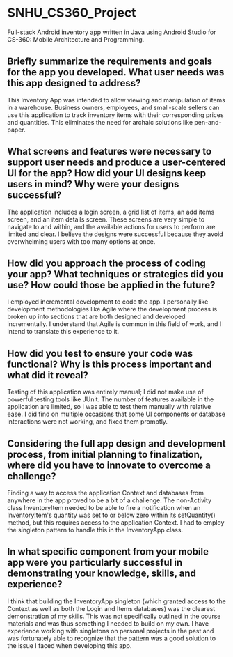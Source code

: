 # SNHU_CS360_Project
Full-stack Android inventory app written in Java using Android Studio for CS-360: Mobile Architecture and Programming.

## Briefly summarize the requirements and goals for the app you developed. What user needs was this app designed to address?
This Inventory App was intended to allow viewing and manipulation of items in a warehouse. Business owners, employees, and small-scale sellers can use this application to track inventory items with their corresponding prices and quantities. This eliminates the need for archaic solutions like pen-and-paper.

## What screens and features were necessary to support user needs and produce a user-centered UI for the app? How did your UI designs keep users in mind? Why were your designs successful?
The application includes a login screen, a grid list of items, an add items screen, and an item details screen. These screens are very simple to navigate to and within, and the available actions for users to perform are limited and clear. I believe the designs were successful because they avoid overwhelming users with too many options at once.

## How did you approach the process of coding your app? What techniques or strategies did you use? How could those be applied in the future?
I employed incremental development to code the app. I personally like development methodologies like Agile where the development process is broken up into sections that are both designed and developed incrementally. I understand that Agile is common in this field of work, and I intend to translate this experience to it.

## How did you test to ensure your code was functional? Why is this process important and what did it reveal?
Testing of this application was entirely manual; I did not make use of powerful testing tools like JUnit. The number of features available in the application are limited, so I was able to test them manually with relative ease. I did find on multiple occasions that some UI components or database interactions were not working, and fixed them promptly.

## Considering the full app design and development process, from initial planning to finalization, where did you have to innovate to overcome a challenge?
Finding a way to access the application Context and databases from anywhere in the app proved to be a bit of a challenge. The non-Activity class InventoryItem needed to be able to fire a notification when an InventoryItem's quantity was set to or below zero within its setQuantity() method, but this requires access to the application Context. I had to employ the singleton pattern to handle this in the InventoryApp class.

## In what specific component from your mobile app were you particularly successful in demonstrating your knowledge, skills, and experience?
I think that building the InventoryApp singleton (which granted access to the Context as well as both the Login and Items databases) was the clearest demonstration of my skills. This was not specifically outlined in the course materials and was thus something I needed to build on my own. I have experience working with singletons on personal projects in the past and was fortunately able to recognize that the pattern was a good solution to the issue I faced when developing this app.
